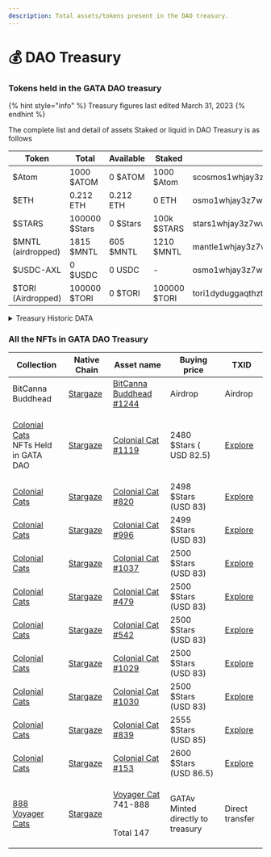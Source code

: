 ```yaml
---
description: Total assets/tokens present in the DAO treasury.
---
```


# 💰 DAO Treasury&#x20;

### Tokens held in the GATA DAO treasury

{% hint style="info" %}
Treasury figures last edited March 31, 2023
{% endhint %}

The complete list and detail of assets Staked or liquid in DAO Treasury is as follows

| Token              | Total         | Available | Staked       | Address                                        |
| ------------------ | ------------- | --------- | ------------ | ---------------------------------------------- |
| $Atom              | 1000 $ATOM    | 0 $ATOM   | 1000 $Atom   | scosmos1whjay3z7ww5zzhydxpt8xffu587jh9905f7jvf |
| $ETH               | 0.212 ETH     | 0.212 ETH | 0 ETH        | osmo1whjay3z7ww5zzhydxpt8xffu587jh990ujdz6m    |
| $STARS             | 100000 $Stars | 0 $Stars  | 100k $STARS  | stars1whjay3z7ww5zzhydxpt8xffu587jh990q4f08c   |
| $MNTL (airdropped) | 1815 $MNTL    | 605 $MNTL | 1210 $MNTL   | mantle1whjay3z7ww5zzhydxpt8xffu587jh9902d9hnr  |
| $USDC-AXL          | 0 $USDC       | 0 USDC    | -            | osmo1whjay3z7ww5zzhydxpt8xffu587jh990ujdz6m    |
| $TORI (Airdropped) | 100000 $TORI  | 0 $TORI   | 100000 $TORI | tori1dyduggaqthztgm8tnk59flkeu3l3qvpzj9w997    |



<details>

<summary>Treasury Historic DATA</summary>



</details>

### All the NFTs in GATA DAO Treasury&#x20;

| Collection                                                                                                                                                          | Native Chain                                 | Asset name                                                                                                                                                        | Buying price                      | TXID                                                                                                             |
| ------------------------------------------------------------------------------------------------------------------------------------------------------------------- | -------------------------------------------- | ----------------------------------------------------------------------------------------------------------------------------------------------------------------- | --------------------------------- | ---------------------------------------------------------------------------------------------------------------- |
| BitCanna Buddhead                                                                                                                                                   | [Stargaze](https://www.mintscan.io/stargaze) | [BitCanna Buddhead #1244](https://app.stargaze.zone/media/stars1w4dff5myjyzymk8tkpjrzj6gnv352hcdpt2dszweqnff927a9xmqc7e0gv/1244)                                  | Airdrop                           | Airdrop                                                                                                          |
| <p><a href="https://app.stargaze.zone/marketplace/stars1yw4xvtc43me9scqfr2jr2gzvcxd3a9y4eq7gaukreugw2yd2f8tssqyvcm">Colonial Cats</a><br>NFTs Held in GATA DAO </p> | [Stargaze](https://www.mintscan.io/stargaze) | [Colonial Cat #1119](https://app.stargaze.zone/marketplace/stars1yw4xvtc43me9scqfr2jr2gzvcxd3a9y4eq7gaukreugw2yd2f8tssqyvcm/823)                                  | 2480 $Stars ( USD 82.5)           | [Explore](https://www.mintscan.io/stargaze/txs/23FBB77A756872CFFBA4FAC6D9EEB798ECB198AA182091B4B8CE3B07219F0D79) |
| [Colonial Cats](https://app.stargaze.zone/marketplace/stars1yw4xvtc43me9scqfr2jr2gzvcxd3a9y4eq7gaukreugw2yd2f8tssqyvcm)                                             | [Stargaze](https://www.mintscan.io/stargaze) | [Colonial Cat #820](https://app.stargaze.zone/marketplace/stars1yw4xvtc43me9scqfr2jr2gzvcxd3a9y4eq7gaukreugw2yd2f8tssqyvcm/598)                                   | 2498 $Stars (USD 83)              | [Explore](https://www.mintscan.io/stargaze/txs/05427B15EA7D697A0C470F077F1B8377565AFE4859CD314771F83AB27DA6DFEC) |
| [Colonial Cats](https://app.stargaze.zone/marketplace/stars1yw4xvtc43me9scqfr2jr2gzvcxd3a9y4eq7gaukreugw2yd2f8tssqyvcm)                                             | [Stargaze](https://www.mintscan.io/stargaze) | [Colonial Cat #996](https://app.stargaze.zone/media/stars1yw4xvtc43me9scqfr2jr2gzvcxd3a9y4eq7gaukreugw2yd2f8tssqyvcm/728)                                         | 2499 $Stars (USD 83)              | [Explore](https://www.mintscan.io/stargaze/txs/F884DEB11484A5F942402C5B48936C7EF5CFEF75C04D832EAF23341C44AE7B79) |
| [Colonial Cats](https://app.stargaze.zone/marketplace/stars1yw4xvtc43me9scqfr2jr2gzvcxd3a9y4eq7gaukreugw2yd2f8tssqyvcm)                                             | [Stargaze](https://www.mintscan.io/stargaze) | [Colonial Cat #1037](https://app.stargaze.zone/media/stars1yw4xvtc43me9scqfr2jr2gzvcxd3a9y4eq7gaukreugw2yd2f8tssqyvcm/760)                                        | 2500 $Stars (USD 83)              | [Explore](https://www.mintscan.io/stargaze/txs/8F93A710417FAE99839FF0E6C7D8CC55430232F891253D4D7969B28EF55B0E2A) |
| [Colonial Cats](https://app.stargaze.zone/marketplace/stars1yw4xvtc43me9scqfr2jr2gzvcxd3a9y4eq7gaukreugw2yd2f8tssqyvcm)                                             | [Stargaze](https://www.mintscan.io/stargaze) | [Colonial Cat #479](https://app.stargaze.zone/media/stars1yw4xvtc43me9scqfr2jr2gzvcxd3a9y4eq7gaukreugw2yd2f8tssqyvcm/354)                                         | 2500 $Stars (USD 83)              | [Explore](https://www.mintscan.io/stargaze/txs/5DB94425887E488BE1D11DC4361E47416990E5AC08E4943386A7EC5735995530) |
| [Colonial Cats](https://app.stargaze.zone/marketplace/stars1yw4xvtc43me9scqfr2jr2gzvcxd3a9y4eq7gaukreugw2yd2f8tssqyvcm)                                             | [Stargaze](https://www.mintscan.io/stargaze) | [Colonial Cat #542](https://app.stargaze.zone/media/stars1yw4xvtc43me9scqfr2jr2gzvcxd3a9y4eq7gaukreugw2yd2f8tssqyvcm/407)                                         | 2500 $Stars (USD 83)              | [Explore](https://www.mintscan.io/stargaze/txs/14CEE8C4FFDD32C5079C18815D63E38DBF9A976906FD4D80401BE95649FB9621) |
| [Colonial Cats](https://app.stargaze.zone/marketplace/stars1yw4xvtc43me9scqfr2jr2gzvcxd3a9y4eq7gaukreugw2yd2f8tssqyvcm)                                             | [Stargaze](https://www.mintscan.io/stargaze) | [Colonial Cat #1029](https://app.stargaze.zone/media/stars1yw4xvtc43me9scqfr2jr2gzvcxd3a9y4eq7gaukreugw2yd2f8tssqyvcm/752)                                        | 2500 $Stars (USD 83)              | [Explore](https://www.mintscan.io/stargaze/txs/1BB47B1CE3504C44BB3AA76742CBDED48D9FB7B0680F9992926DEA08BF5B8899) |
| [Colonial Cats](https://app.stargaze.zone/marketplace/stars1yw4xvtc43me9scqfr2jr2gzvcxd3a9y4eq7gaukreugw2yd2f8tssqyvcm)                                             | [Stargaze](https://www.mintscan.io/stargaze) | [Colonial Cat #1030](https://app.stargaze.zone/media/stars1yw4xvtc43me9scqfr2jr2gzvcxd3a9y4eq7gaukreugw2yd2f8tssqyvcm/753)                                        | 2500 $Stars (USD 83)              | [Explore](https://www.mintscan.io/stargaze/txs/94C46F2A94AD03D68E3A35E43DDD1315D45235538819FA80FA3B5147E1803A97) |
| [Colonial Cats](https://app.stargaze.zone/marketplace/stars1yw4xvtc43me9scqfr2jr2gzvcxd3a9y4eq7gaukreugw2yd2f8tssqyvcm)                                             | [Stargaze](https://www.mintscan.io/stargaze) | [Colonial Cat #839](https://app.stargaze.zone/media/stars1yw4xvtc43me9scqfr2jr2gzvcxd3a9y4eq7gaukreugw2yd2f8tssqyvcm/613)                                         | 2555 $Stars (USD 85)              | [Explore](https://www.mintscan.io/stargaze/txs/51DF8AFDC82C06A3715B1993F2D3870C8C8031679EE8913B14F44B434B913873) |
| [Colonial Cats](https://app.stargaze.zone/marketplace/stars1yw4xvtc43me9scqfr2jr2gzvcxd3a9y4eq7gaukreugw2yd2f8tssqyvcm)                                             | [Stargaze](https://www.mintscan.io/stargaze) | [Colonial Cat #153](https://app.stargaze.zone/media/stars1yw4xvtc43me9scqfr2jr2gzvcxd3a9y4eq7gaukreugw2yd2f8tssqyvcm/111)                                         | 2600 $Stars (USD 86.5)            | [Explore](https://www.mintscan.io/stargaze/txs/534A460B0B5F10BC1A9A7A75B12FE573F25AAE087A9763A5326BC00DBA390977) |
| [888 Voyager Cats](https://app.stargaze.zone/launchpad/stars1puhek9hsvj9nnk6hxg7mjchh0pxxsuyjxjv5cy8qyjlj4tz7we7s6mclum)                                            | [Stargaze](https://www.mintscan.io/stargaze) | <p><a href="https://app.stargaze.zone/launchpad/stars1puhek9hsvj9nnk6hxg7mjchh0pxxsuyjxjv5cy8qyjlj4tz7we7s6mclum">Voyager Cat</a> 741-888</p><p><br>Total 147</p> | GATAv Minted directly to treasury | Direct transfer                                                                                                  |

